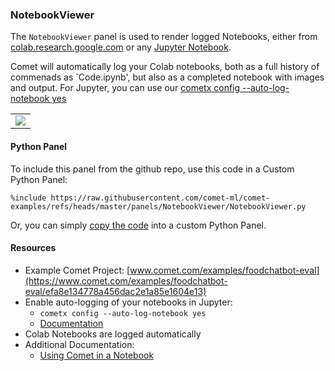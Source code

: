 ### NotebookViewer

The `NotebookViewer` panel is used to render logged Notebooks, either from
[colab.research.google.com](https://colab.research.google.com/) or
any [Jupyter Notebook](https://jupyter.org/).

Comet will automatically log your Colab notebooks, both as a full
history of commenads as `Code.ipynb', but also as a completed notebook
with images and output. For Jupyter, you can use our
[cometx config --auto-log-notebook yes](https://github.com/comet-ml/cometx/blob/main/README.md#cometx-config)


<table>
<tr>
<td>
<img src="https://raw.githubusercontent.com/comet-ml/comet-examples/refs/heads/master/panels/NotebookViewer/notebookviewer.png" 
     style="max-width: 300px; max-height: 300px;">
</img>
</td>
</tr>
</table>

#### Python Panel

To include this panel from the github repo, use this code in a Custom Python Panel:

```
%include https://raw.githubusercontent.com/comet-ml/comet-examples/refs/heads/master/panels/NotebookViewer/NotebookViewer.py
```

Or, you can simply [copy the code](https://raw.githubusercontent.com/comet-ml/comet-examples/refs/heads/master/panels/NotebookViewer/NotebookViewer.py) into a custom Python Panel.

#### Resources

* Example Comet Project: [www.comet.com/examples/foodchatbot-eval](https://www.comet.com/examples/foodchatbot-eval/efa8e134778a456dac2e1a85e1604e13)
* Enable auto-logging of your notebooks in Jupyter:
  * `cometx config --auto-log-notebook yes`
  * [Documentation](https://github.com/comet-ml/cometx/blob/main/README.md#cometx-config)
* Colab Notebooks are logged automatically
* Additional Documentation:
  * [Using Comet in a Notebook](https://dev.comet.com/docs/v2/guides/experiment-management/jupyter-notebook/)
